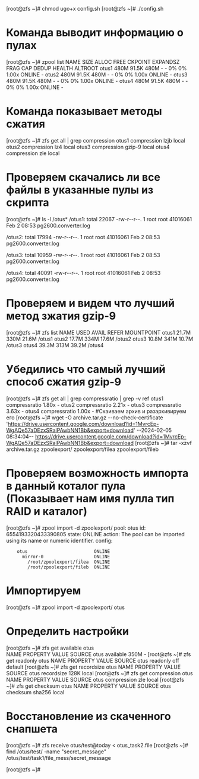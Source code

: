 [root@zfs ~]# chmod ugo+x config.sh 
[root@zfs ~]# ./config.sh 
# Команда выводит информацию о пулах
[root@zfs ~]# zpool list
NAME    SIZE  ALLOC   FREE  CKPOINT  EXPANDSZ   FRAG    CAP  DEDUP    HEALTH  ALTROOT
otus1   480M  91.5K   480M        -         -     0%     0%  1.00x    ONLINE  -
otus2   480M  91.5K   480M        -         -     0%     0%  1.00x    ONLINE  -
otus3   480M  91.5K   480M        -         -     0%     0%  1.00x    ONLINE  -
otus4   480M  91.5K   480M        -         -     0%     0%  1.00x    ONLINE  -
# Команда показывает методы сжатия
[root@zfs ~]# zfs get all | grep compression
otus1  compression           lzjb                   local
otus2  compression           lz4                    local
otus3  compression           gzip-9                 local
otus4  compression           zle                    local
# Проверяем скачались ли все файлы в указанные пулы из скрипта
[root@zfs ~]# ls -l /otus*
/otus1:
total 22067
-rw-r--r--. 1 root root 41016061 Feb  2 08:53 pg2600.converter.log

/otus2:
total 17994
-rw-r--r--. 1 root root 41016061 Feb  2 08:53 pg2600.converter.log

/otus3:
total 10959
-rw-r--r--. 1 root root 41016061 Feb  2 08:53 pg2600.converter.log

/otus4:
total 40091
-rw-r--r--. 1 root root 41016061 Feb  2 08:53 pg2600.converter.log
# Проверяем и видем что лучший метод зжатия gzip-9
[root@zfs ~]# zfs list
NAME    USED  AVAIL     REFER  MOUNTPOINT
otus1  21.7M   330M     21.6M  /otus1
otus2  17.7M   334M     17.6M  /otus2
otus3  10.8M   341M     10.7M  /otus3
otus4  39.3M   313M     39.2M  /otus4
# Убедились что самый лучший способ сжатия gzip-9
[root@zfs ~]# zfs get all | grep compressratio | grep -v ref
otus1  compressratio         1.80x                  -
otus2  compressratio         2.21x                  -
otus3  compressratio         3.63x                  -
otus4  compressratio         1.00x                  -
#Скаиваем архив и разархивируем его 
[root@zfs ~]# wget -O archive.tar.gz --no-check-certificate 'https://drive.usercontent.google.com/download?id=1MvrcEp-WgAQe57aDEzxSRalPAwbNN1Bb&export=download'
--2024-02-05 08:34:04--  https://drive.usercontent.google.com/download?id=1MvrcEp-WgAQe57aDEzxSRalPAwbNN1Bb&export=download
[root@zfs ~]# tar -xzvf archive.tar.gz 
zpoolexport/
zpoolexport/filea
zpoolexport/fileb
# Проверяем возможность импорта в данный коталог пула (Показывает нам имя пулла тип RAID и каталог)
[root@zfs ~]# zpool import -d zpoolexport/
   pool: otus
     id: 6554193320433390805
  state: ONLINE
 action: The pool can be imported using its name or numeric identifier.
 config:

        otus                         ONLINE
          mirror-0                   ONLINE
            /root/zpoolexport/filea  ONLINE
            /root/zpoolexport/fileb  ONLINE

# Импортируем 
[root@zfs ~]# zpool import -d zpoolexport/ otus

# Определить настройки 

[root@zfs ~]# zfs get available otus   
NAME  PROPERTY   VALUE  SOURCE
otus  available  350M   -
[root@zfs ~]# zfs get readonly otus
NAME  PROPERTY  VALUE   SOURCE
otus  readonly  off     default
[root@zfs ~]# zfs get recordsize otus
NAME  PROPERTY    VALUE    SOURCE
otus  recordsize  128K     local
[root@zfs ~]# zfs get compression otus
NAME  PROPERTY     VALUE     SOURCE
otus  compression  zle       local
[root@zfs ~]# zfs get checksum otus
NAME  PROPERTY  VALUE      SOURCE
otus  checksum  sha256     local

# Восстановление из скаченного снапшета 
[root@zfs ~]# zfs receive otus/test@today < otus_task2.file
[root@zfs ~]# find /otus/test/ -name "secret_message"
/otus/test/task1/file_mess/secret_message

[root@zfs ~]# 






  

